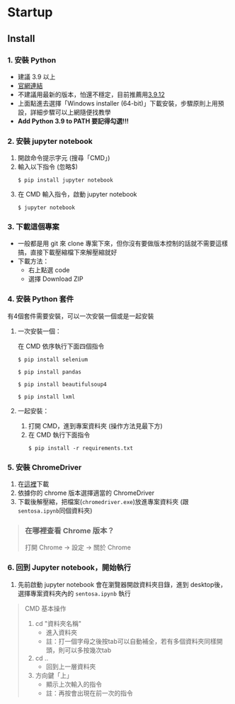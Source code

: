 # Startup

## Install
### 1. 安裝 Python
- 建議 3.9 以上
- [官網連結](https://www.python.org/)
- 不建議用最新的版本，怕還不穩定，目前推薦用[3.9.12](https://www.python.org/downloads/release/python-3912/)
- 上面點進去選擇「Windows installer (64-bit)」下載安裝，步驟原則上用預設，詳細步驟可以上網隨便找教學
- **Add Python 3.9 to PATH 要記得勾選!!!**



### 2. 安裝 jupyter notebook
1. 開啟命令提示字元 (搜尋「CMD」)
2. 輸入以下指令 (忽略$)
    ```
    $ pip install jupyter notebook
    ```
3. 在 CMD 輸入指令，啟動 jupyter notebook
    ```
    $ jupyter notebook
    ```

### 3. 下載這個專案
- 一般都是用 git 來 clone 專案下來，但你沒有要做版本控制的話就不需要這樣搞，直接下載壓縮檔下來解壓縮就好
- 下載方法：
    - 右上點選 code
    - 選擇 Download ZIP

### 4. 安裝 Python 套件
有4個套件需要安裝，可以一次安裝一個或是一起安裝
1. 一次安裝一個：

    在 CMD 依序執行下面四個指令
    ```
    $ pip install selenium
    ```
    ```
    $ pip install pandas
    ```
    ```
    $ pip install beautifulsoup4
    ```
    ```
    $ pip install lxml
    ```

2. 一起安裝：
    1. 打開 CMD，進到專案資料夾 (操作方法見最下方)
    2. 在 CMD 執行下面指令
        ```
        $ pip install -r requirements.txt
        ```

### 5. 安裝 ChromeDriver
1. 在[這裡](https://chromedriver.chromium.org/downloads)下載 
2. 依據你的 chrome 版本選擇適當的 ChromeDriver
3. 下載後解壓縮，把檔案(`chromedriver.exe`)放進專案資料夾 (跟 `sentosa.ipynb`同個資料夾)

> ### **在哪裡查看 Chrome 版本？**
> 
> 打開 Chrome -> 設定 -> 關於 Chrome


### 6. 回到 Jupyter notebook，開始執行
1. 先前啟動 jupyter notebook 會在瀏覽器開啟資料夾目錄，進到 desktop後，選擇專案資料夾內的 `sentosa.ipynb` 執行


> CMD 基本操作
> 1. cd "資料夾名稱"
>    - 進入資料夾
>    - 註：打一個字母之後按tab可以自動補全，若有多個資料夾同樣開頭，則可以多按幾次tab
> 2. cd ..
>    - 回到上一層資料夾
> 3. 方向鍵「上」
>    - 顯示上次輸入的指令
>    - 註：再按會出現在前一次的指令